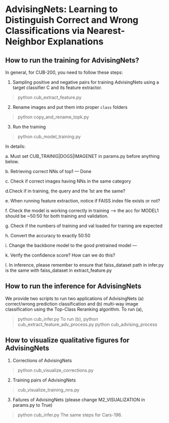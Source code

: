 # AdvisingNets: Learning to Distinguish Correct and Wrong Classifications via Nearest-Neighbor Explanations
## How to run the training for AdvisingNets?
In general, for CUB-200, you need to follow these steps:
1. Sampling positive and negative pairs for training AdvisingNets using a target classifier C and its feature extractor. 
> python cub_extract_feature.py
2. Rename images and put them into proper `class` folders
> python copy_and_rename_topk.py
3. Run the training
> python cub_model_training.py

In details:

a. Must set CUB_TRAINIG|DOGS|IMAGENET in params.py before anything below.

b. Retrieving correct NNs of top1 — Done

c. Check if correct images having NNs in the same category

d.Check if in training, the query and the 1st are the same?

e. When running feature extraction, notice if FAISS index file exists or not?

f. Check the model is working correctly in training —> the acc for MODEL1 should be ~50:50 for both training and validation.

g. Check if the numbers of training and val loaded for training are expected

h. Convert the accuracy to exactly 50:50

i. Change the backbone model to the good pretrained model — 

k. Verify the confidence score? How can we do this?

l. In inference, please remember to ensure that faiss_dataset path in infer.py is the same with faiss_dataset in extract_feature.py


## How to run the inference for AdvisingNets
We provide two scripts to run two applications of AdvisingNets (a) correct/wrong prediction classification and (b) multi-way image classification using the Top-Class Reranking algorithm.
To run (a),
> python cub_infer.py
To run (b),
> python cub_extract_feature_adv_process.py
> python cub_advising_process
## How to visualize qualitative figures for AdvisingNets
1. Corrections of AdvisingNets
> python cub_visualize_corrections.py
2. Training pairs of AdvisingNets
> cub_visualize_training_nns.py
3. Failures of AdvisingNets (please change M2_VISUALIZATION in params.py to True)
> python cub_infer.py
The same steps for Cars-196.
